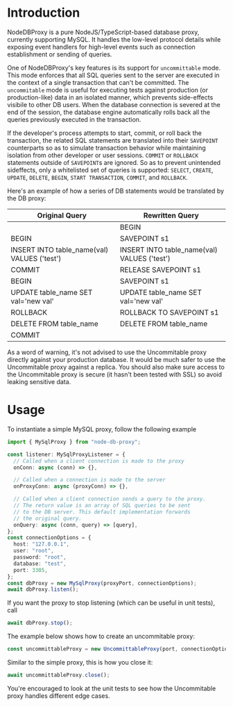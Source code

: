 # Introduction

NodeDBProxy is a pure NodeJS/TypeScript-based database proxy, currently supporting MySQL. It handles the low-level protocol details while exposing event handlers for high-level events such as connection establishment or sending of queries.

One of NodeDBProxy's key features is its support for `uncommittable` mode. This mode enforces that all SQL queries sent to the server are executed in the context of a single transaction that can't be committed. The `uncommitable` mode is useful for executing tests against production (or production-like) data in an isolated manner, which prevents side-effects visibile to other DB users. When the database connection is severed at the end of the session, the database engine automatically rolls back all the queries previously executed in the transaction.

If the developer's process attempts to start, commit, or roll back the transaction, the related SQL statements are translated into their `SAVEPOINT` counterparts so as to simulate transaction behavior while maintaining isolation from other developer or user sessions. `COMMIT` or `ROLLBACK` statements outside of `SAVEPOINT`s are ignored. So as to prevent unintended sideffects, only a whitelisted set of queries is supported: `SELECT`, `CREATE`, `UPDATE`, `DELETE`, `BEGIN`, `START TRANSACTION`, `COMMIT`, and `ROLLBACK`.

Here's an example of how a series of DB statements would be translated by the DB proxy:

| Original Query                              | Rewritten Query                             |
| ------------------------------------------- | ------------------------------------------- |
|                                             | BEGIN                                       |
| BEGIN                                       | SAVEPOINT s1                                |
| INSERT INTO table_name(val) VALUES ('test') | INSERT INTO table_name(val) VALUES ('test') |
| COMMIT                                      | RELEASE SAVEPOINT s1                        |
| BEGIN                                       | SAVEPOINT s1                                |
| UPDATE table_name SET val='new val'         | UPDATE table_name SET val='new val'         |
| ROLLBACK                                    | ROLLBACK TO SAVEPOINT s1                    |
| DELETE FROM table_name                      | DELETE FROM table_name                      |
| COMMIT                                      |                                             |

As a word of warning, it's not advised to use the Uncommitable proxy directly against your production database.
It would be much safer to use the Uncommitable proxy against a replica. You should also make sure access to the Uncommitable
proxy is secure (it hasn't been tested with SSL) so avoid leaking sensitive data.

# Usage

To instantiate a simple MySQL proxy, follow the following example

```typescript
import { MySqlProxy } from "node-db-proxy";

const listener: MySqlProxyListener = {
  // Called when a client connection is made to the proxy
  onConn: async (conn) => {},

  // Called when a connection is made to the server
  onProxyConn: async (proxyConn) => {},

  // Called when a client connection sends a query to the proxy.
  // The return value is an array of SQL queries to be sent
  // to the DB server. This default implementation forwards
  // the original query.
  onQuery: async (conn, query) => [query],
};
const connectionOptions = {
  host: "127.0.0.1",
  user: "root",
  password: "root",
  database: "test",
  port: 3305,
};
const dbProxy = new MySqlProxy(proxyPort, connectionOptions);
await dbProxy.listen();
```

If you want the proxy to stop listening (which can be useful in unit tests), call

```typescript
await dbProxy.stop();
```

The example below shows how to create an uncommitable proxy:

```typescript
const uncommittableProxy = new UncommittableProxy(port, connectionOptions);
```

Similar to the simple proxy, this is how you close it:

```typescript
await uncommittableProxy.close();
```

You're encouraged to look at the unit tests to see how the Uncommitable proxy handles
different edge cases.
